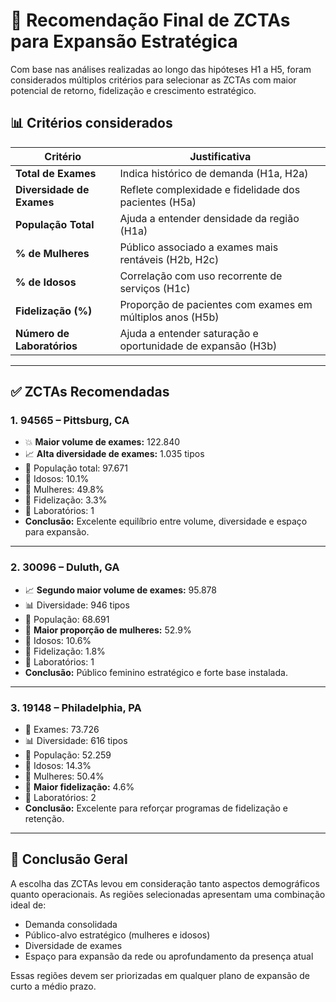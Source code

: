 # 🏁 Recomendação Final de ZCTAs para Expansão Estratégica

Com base nas análises realizadas ao longo das hipóteses H1 a H5, foram considerados múltiplos critérios para selecionar as ZCTAs com maior potencial de retorno, fidelização e crescimento estratégico.

## 📊 Critérios considerados

| Critério                | Justificativa |
|-------------------------|------------------------------------------------------------------|
| **Total de Exames**     | Indica histórico de demanda (H1a, H2a)                           |
| **Diversidade de Exames** | Reflete complexidade e fidelidade dos pacientes (H5a)         |
| **População Total**     | Ajuda a entender densidade da região (H1a)                      |
| **% de Mulheres**       | Público associado a exames mais rentáveis (H2b, H2c)            |
| **% de Idosos**         | Correlação com uso recorrente de serviços (H1c)                 |
| **Fidelização (%)**     | Proporção de pacientes com exames em múltiplos anos (H5b)       |
| **Número de Laboratórios** | Ajuda a entender saturação e oportunidade de expansão (H3b) |

---

## ✅ ZCTAs Recomendadas

### 1. **94565 – Pittsburg, CA**
- 💥 **Maior volume de exames:** 122.840
- 📈 **Alta diversidade de exames:** 1.035 tipos
- 👥 População total: 97.671
- 🧓 Idosos: 10.1%
- 🧍 Mulheres: 49.8%
- 🧪 Fidelização: 3.3%
- 🏥 Laboratórios: 1
- **Conclusão:** Excelente equilíbrio entre volume, diversidade e espaço para expansão.

---

### 2. **30096 – Duluth, GA**
- 📈 **Segundo maior volume de exames:** 95.878
- 📊 Diversidade: 946 tipos
- 👥 População: 68.691
- 🧍 **Maior proporção de mulheres:** 52.9%
- 🧓 Idosos: 10.6%
- 🧪 Fidelização: 1.8%
- 🏥 Laboratórios: 1
- **Conclusão:** Público feminino estratégico e forte base instalada.

---

### 3. **19148 – Philadelphia, PA**
- 💉 Exames: 73.726
- 📊 Diversidade: 616 tipos
- 👥 População: 52.259
- 🧓 Idosos: 14.3%
- 🧍 Mulheres: 50.4%
- 🔁 **Maior fidelização:** 4.6%
- 🏥 Laboratórios: 2
- **Conclusão:** Excelente para reforçar programas de fidelização e retenção.

---

## 🧭 Conclusão Geral

A escolha das ZCTAs levou em consideração tanto aspectos demográficos quanto operacionais. As regiões selecionadas apresentam uma combinação ideal de:

- Demanda consolidada
- Público-alvo estratégico (mulheres e idosos)
- Diversidade de exames
- Espaço para expansão da rede ou aprofundamento da presença atual

Essas regiões devem ser priorizadas em qualquer plano de expansão de curto a médio prazo.
